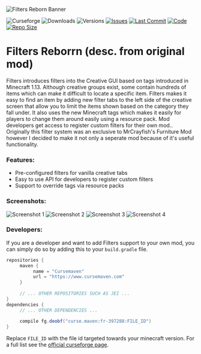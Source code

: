 ![Filters Reborn Banner](https://lookonthebrightsi.de/mc-mods/filters-reborn/images/filters-reborn-banner.png)

![Curseforge](http://cf.way2muchnoise.eu/title/filters-reborn.svg?badge_style=for_the_badge)
![Downloads](http://cf.way2muchnoise.eu/full_filters-reborn_downloads.svg?badge_style=for_the_badge)
![Versions](http://cf.way2muchnoise.eu/versions/filters-reborn.svg?badge_style=for_the_badge)
[![Issues](https://img.shields.io/github/issues/Krxwallo/FiltersReborn?logo=github&style=for-the-badge)](https://www.github.com/Krxwallo/FiltersReborn/issues)
[![Last Commit](https://img.shields.io/github/last-commit/Krxwallo/FiltersReborn?logo=github&style=for-the-badge)](https://www.github.com/Krxwallo/FiltersReborn)
[![Code](https://img.shields.io/github/languages/top/Krxwallo/FiltersReborn?logo=github&style=for-the-badge)](https://www.github.com/Krxwallo/FiltersReborn)
[![Repo Size](https://img.shields.io/github/repo-size/Krxwallo/FiltersReborn?logo=github&style=for-the-badge)](https://www.github.com/Krxwallo/FiltersReborn)


# Filters Reborrn (desc. from original mod)

Filters introduces filters into the Creative GUI based on tags introduced in Minecraft 1.13. Although creative groups exist, some contain hundreds of items which can make it difficult to locate a specific item. Filters makes it easy to find an item by adding new filter tabs to the left side of the creative screen that allow you to limit the items shown based on the category they fall under. It also uses the new Minecraft tags which makes it easily for players to change them around easily using a resource pack. Mod developers get access to register custom filters for their own mod.. Originally this filter system was an exclusive to MrCrayfish's Furniture Mod however I decided to make it not only a seperate mod because of it's useful functionality.

### Features:

* Pre-configured filters for vanilla creative tabs
* Easy to use API for developers to register custom filters
* Support to override tags via resource packs

### Screenshots:

![Screenshot 1](https://lookonthebrightsi.de/mc-mods/filters-reborn/textures/filters_1.png)
![Screenshot 2](https://lookonthebrightsi.de/mc-mods/filters-reborn/textures/filters_2.png)
![Screenshot 3](https://lookonthebrightsi.de/mc-mods/filters-reborn/textures/filters_3.png)
![Screenshot 4](https://lookonthebrightsi.de/mc-mods/filters-reborn/textures/filters_4.png)

### Developers:

If you are a developer and want to add Filters support to your own mod, you can simply do so by adding this to your ```build.gradle``` file.

```gradle
repositories {
     maven {
          name = "Cursemaven"
          url = "https://www.cursemaven.com"
     }
     
     // ... OTHER REPOSITORIES SUCH AS JEI ...
}
dependencies {
     // ... OTHER DEPENDENCIES ... 
     
     compile fg.deobf("curse.maven:fr-397288:FILE_ID")
}
```
Replace ```FILE_ID``` with the file id targeted towards your minecraft version. For a full list see the [official curseforge page](https://www.curseforge.com/minecraft/mc-mods/filters-reborn).
